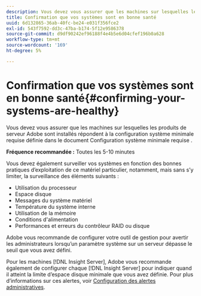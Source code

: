 ```yaml
---
description: Vous devez vous assurer que les machines sur lesquelles les produits de serveur Adobe sont installés répondent à la configuration système minimale requise définie dans le document Configuration système minimale requise .
title: Confirmation que vos systèmes sont en bonne santé
uuid: 6d132865-36ab-40fc-be24-e031f356fce2
exl-id: 543f7592-dd3c-47ba-b174-5f12e9586378
source-git-commit: d9df90242ef96188f4e4b5e6d04cfef196b0a628
workflow-type: tm+mt
source-wordcount: '169'
ht-degree: 5%

---
```


# Confirmation que vos systèmes sont en bonne santé{#confirming-your-systems-are-healthy}

Vous devez vous assurer que les machines sur lesquelles les produits de serveur Adobe sont installés répondent à la configuration système minimale requise définie dans le document Configuration système minimale requise .

**Fréquence recommandée :** Toutes les 5-10 minutes

Vous devez également surveiller vos systèmes en fonction des bonnes pratiques d’exploitation de ce matériel particulier, notamment, mais sans s’y limiter, la surveillance des éléments suivants :

* Utilisation du processeur
* Espace disque
* Messages du système matériel
* Température du système interne
* Utilisation de la mémoire
* Conditions d&#39;alimentation
* Performances et erreurs du contrôleur RAID ou disque

Adobe vous recommande de configurer votre outil de gestion pour avertir les administrateurs lorsqu’un paramètre système sur un serveur dépasse le seuil que vous avez défini.

Pour les machines [!DNL Insight Server], Adobe vous recommande également de configurer chaque [!DNL Insight Server] pour indiquer quand il atteint la limite d’espace disque minimale que vous avez définie. Pour plus d’informations sur ces alertes, voir [Configuration des alertes administratives](../../../home/c-inst-svr/c-admin-inst-svr/t-config-adm-alrts.md#task-0858f588da4941aa9d4952f6592681aa).

